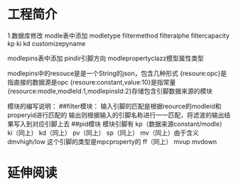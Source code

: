 # 工程简介
1.数据库修改
 modle表中添加   modletype
                filtermethod
                filteralphe
                filtercapacity
                kp
                ki
                kd
                customizepyname
                
 modlepins表中添加
                pindir引脚方向
                modlepropertyclazz模型属性类型
 
 
 modlepins中的resouce是是一个String的json，包含几种形式
 {resoure:opc}是指直接的数据源是opc
 {resoure:constant,value:10}是指常量
 {resource:modle,modleId:1,modlepinsId:2}存储包含引脚数据来源的模块  
 
 
 模块的编写说明：
 ##filter模块：
   输入引脚的匹配是根据reource的modleid和properyid进行匹配的
 输出则根据输入的引脚名称进行一一匹配，将滤波的输出结果写入到对应引脚上去
##pid模块
模块引脚有
kp（数据来源constant/modle）
ki（同上）
kd（同上）
pv（同上）
sp（同上）
mv（同上）由于含义dmvhigh/low 这个引脚的类型是mpcproperty的
ff（同上）
mvup
mvdown

# 延伸阅读

